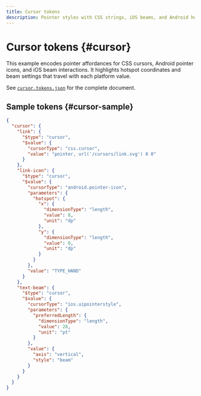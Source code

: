 ```yaml
---
title: Cursor tokens
description: Pointer styles with CSS strings, iOS beams, and Android hotspots.
---
```


# Cursor tokens {#cursor}

This example encodes pointer affordances for CSS cursors, Android pointer icons, and iOS beam interactions. It highlights hotspot coordinates and beam settings that travel with each platform value.

See [`cursor.tokens.json`](https://github.com/bylapidist/dtif/blob/main/examples/cursor.tokens.json) for the complete document.

## Sample tokens {#cursor-sample}

```json
{
  "cursor": {
    "link": {
      "$type": "cursor",
      "$value": {
        "cursorType": "css.cursor",
        "value": "pointer, url('/cursors/link.svg') 8 0"
      }
    },
    "link-icon": {
      "$type": "cursor",
      "$value": {
        "cursorType": "android.pointer-icon",
        "parameters": {
          "hotspot": {
            "x": {
              "dimensionType": "length",
              "value": 8,
              "unit": "dp"
            },
            "y": {
              "dimensionType": "length",
              "value": 0,
              "unit": "dp"
            }
          }
        },
        "value": "TYPE_HAND"
      }
    },
    "text-beam": {
      "$type": "cursor",
      "$value": {
        "cursorType": "ios.uipointerstyle",
        "parameters": {
          "preferredLength": {
            "dimensionType": "length",
            "value": 28,
            "unit": "pt"
          }
        },
        "value": {
          "axis": "vertical",
          "style": "beam"
        }
      }
    }
  }
}
```
